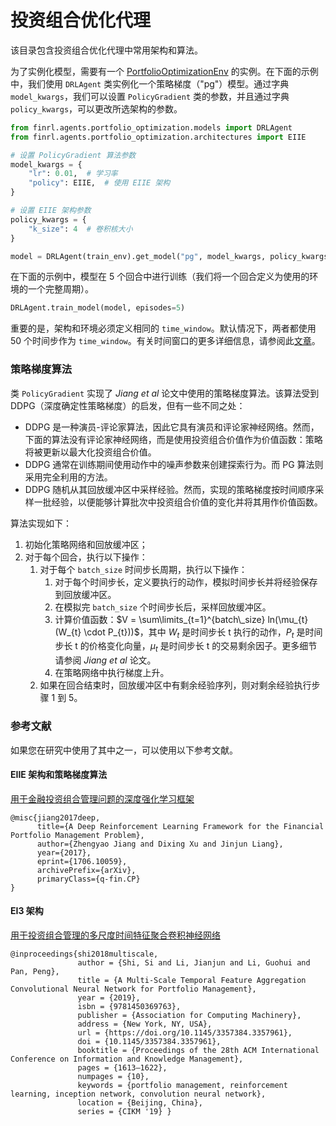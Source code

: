 # 投资组合优化代理

该目录包含投资组合优化代理中常用架构和算法。

为了实例化模型，需要有一个 [PortfolioOptimizationEnv](/finrl/meta/env_portfolio_optimization/) 的实例。在下面的示例中，我们使用 `DRLAgent` 类实例化一个策略梯度（"pg"）模型。通过字典 `model_kwargs`，我们可以设置 `PolicyGradient` 类的参数，并且通过字典 `policy_kwargs`，可以更改所选架构的参数。

```python
from finrl.agents.portfolio_optimization.models import DRLAgent
from finrl.agents.portfolio_optimization.architectures import EIIE

# 设置 PolicyGradient 算法参数
model_kwargs = {
    "lr": 0.01,  # 学习率
    "policy": EIIE,  # 使用 EIIE 架构
}

# 设置 EIIE 架构参数
policy_kwargs = {
    "k_size": 4  # 卷积核大小
}

model = DRLAgent(train_env).get_model("pg", model_kwargs, policy_kwargs)
```


在下面的示例中，模型在 5 个回合中进行训练（我们将一个回合定义为使用的环境的一个完整周期）。

```python
DRLAgent.train_model(model, episodes=5)
```


重要的是，架构和环境必须定义相同的 `time_window`。默认情况下，两者都使用 50 个时间步作为 `time_window`。有关时间窗口的更多详细信息，请参阅此[文章](https://doi.org/10.5753/bwaif.2023.231144)。

### 策略梯度算法

类 `PolicyGradient` 实现了 *Jiang et al* 论文中使用的策略梯度算法。该算法受到 DDPG（深度确定性策略梯度）的启发，但有一些不同之处：
- DDPG 是一种演员-评论家算法，因此它具有演员和评论家神经网络。然而，下面的算法没有评论家神经网络，而是使用投资组合价值作为价值函数：策略将被更新以最大化投资组合价值。
- DDPG 通常在训练期间使用动作中的噪声参数来创建探索行为。而 PG 算法则采用完全利用的方法。
- DDPG 随机从其回放缓冲区中采样经验。然而，实现的策略梯度按时间顺序采样一批经验，以便能够计算批次中投资组合价值的变化并将其用作价值函数。

算法实现如下：
1. 初始化策略网络和回放缓冲区；
2. 对于每个回合，执行以下操作：
    1. 对于每个 `batch_size` 时间步长周期，执行以下操作：
        1. 对于每个时间步长，定义要执行的动作，模拟时间步长并将经验保存到回放缓冲区。
        2. 在模拟完 `batch_size` 个时间步长后，采样回放缓冲区。
        3. 计算价值函数：$V = \sum\limits_{t=1}^{batch\_size} ln(\mu_{t}(W_{t} \cdot P_{t}))$，其中 $W_{t}$ 是时间步长 t 执行的动作，$P_{t}$ 是时间步长 t 的价格变化向量，$\mu_{t}$ 是时间步长 t 的交易剩余因子。更多细节请参阅 *Jiang et al* 论文。
        4. 在策略网络中执行梯度上升。
    2. 如果在回合结束时，回放缓冲区中有剩余经验序列，则对剩余经验执行步骤 1 到 5。

### 参考文献

如果您在研究中使用了其中之一，可以使用以下参考文献。

#### EIIE 架构和策略梯度算法

[用于金融投资组合管理问题的深度强化学习框架](https://doi.org/10.48550/arXiv.1706.10059)
```
@misc{jiang2017deep,
      title={A Deep Reinforcement Learning Framework for the Financial Portfolio Management Problem},
      author={Zhengyao Jiang and Dixing Xu and Jinjun Liang},
      year={2017},
      eprint={1706.10059},
      archivePrefix={arXiv},
      primaryClass={q-fin.CP}
}
```


#### EI3 架构

[用于投资组合管理的多尺度时间特征聚合卷积神经网络](https://doi.org/10.1145/3357384.3357961)
```
@inproceedings{shi2018multiscale,
               author = {Shi, Si and Li, Jianjun and Li, Guohui and Pan, Peng},
               title = {A Multi-Scale Temporal Feature Aggregation Convolutional Neural Network for Portfolio Management},
               year = {2019},
               isbn = {9781450369763},
               publisher = {Association for Computing Machinery},
               address = {New York, NY, USA},
               url = {https://doi.org/10.1145/3357384.3357961},
               doi = {10.1145/3357384.3357961},
               booktitle = {Proceedings of the 28th ACM International Conference on Information and Knowledge Management},
               pages = {1613–1622},
               numpages = {10},
               keywords = {portfolio management, reinforcement learning, inception network, convolution neural network},
               location = {Beijing, China},
               series = {CIKM '19} }
```
